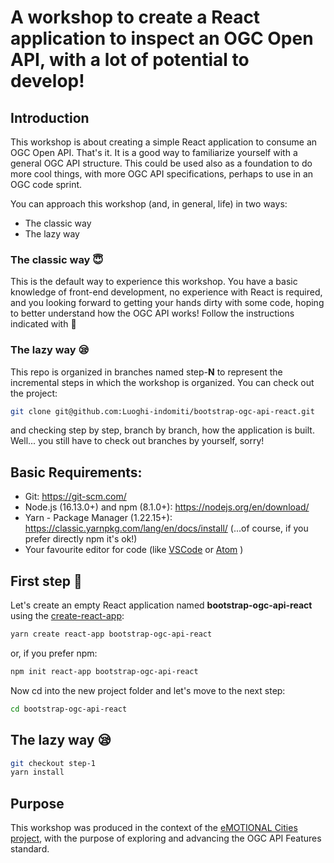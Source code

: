 # A workshop to create a React application to inspect an OGC Open API, with a lot of potential to develop!

## Introduction

This workshop is about creating a simple React application to consume an OGC Open API. That's it. It is a good way to familiarize yourself with a general OGC API structure. This could be used also as a foundation to do more cool things, with more OGC API specifications, perhaps to use in an OGC code sprint.

You can approach this workshop (and, in general, life) in two ways:

* The classic way
* The lazy way

### The classic way :innocent:

This is the default way to experience this workshop. You have a basic knowledge of front-end development, no experience with React is required, and you looking forward to getting your hands dirty with some code, hoping to better understand how the OGC API works! Follow the instructions indicated with :rocket:

### The lazy way :sleepy:

This repo is organized in branches named step-**N** to represent the incremental steps in which the workshop is organized. You can check out the project:

```bash
git clone git@github.com:Luoghi-indomiti/bootstrap-ogc-api-react.git
```

and checking step by step, branch by branch, how the application is built. Well... you still have to check out branches by yourself, sorry!


## Basic Requirements:

* Git: https://git-scm.com/
* Node.js (16.13.0+) and npm (8.1.0+): https://nodejs.org/en/download/ 
* Yarn - Package Manager (1.22.15+): https://classic.yarnpkg.com/lang/en/docs/install/ (...of course, if you prefer directly npm it's ok!)
* Your favourite editor for code (like [VSCode](https://code.visualstudio.com) or [Atom](https://atom.io) )


## First step :rocket: 

Let's create an empty React application named **bootstrap-ogc-api-react** using the [create-react-app](https://github.com/facebook/create-react-app):

```bash
yarn create react-app bootstrap-ogc-api-react
```
or, if you prefer npm:

```bash
npm init react-app bootstrap-ogc-api-react
```
Now cd into the new project folder and let's move to the next step:

```bash
cd bootstrap-ogc-api-react
```


## The lazy way :sleepy:

```bash
git checkout step-1
yarn install
```

## Purpose

This workshop was produced in the context of the [eMOTIONAL Cities project](https://emotionalcities-h2020.eu/), with the purpose of exploring and advancing the OGC API Features standard.

